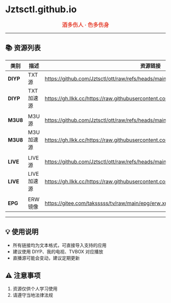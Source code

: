 # Jztsctl.github.io

<div align="center">
  <strong style="color:#e74c3c;font-size:1.2em;">酒多伤人 · 色多伤身</strong>
</div>

---

## 📚 资源列表

| 类别       | 描述         | 资源链接                  |
|------------|--------------|--------------------------|
| **DIYP**   | TXT源 | https://github.com/Jztsctl/ott/raw/refs/heads/main/diyp.txt         |
| **DIYP**   | TXT加速源 | https://gh.llkk.cc/https://raw.githubusercontent.com/Jztsctl/ott/refs/heads/main/diyp.txt         |
||||
| **M3U8**   | M3U源   | https://github.com/Jztsctl/ott/raw/refs/heads/main/list.txt         |
| **M3U8**   | M3U加速源   | https://gh.llkk.cc/https://raw.githubusercontent.com/Jztsctl/ott/refs/heads/main/list.txt         |
||||
| **LIVE**   | LIVE源       | https://github.com/Jztsctl/ott/raw/refs/heads/main/live.txt         |
| **LIVE**   | LIVE加速源       | https://gh.llkk.cc/https://raw.githubusercontent.com/Jztsctl/ott/refs/heads/main/live.txt         |
||||
| **EPG**    | ERW镜像     | https://gitee.com/taksssss/tv/raw/main/epg/erw.xml.gz        |

---

## 💡 使用说明
- 所有链接均为文本格式，可直接导入支持的应用
- 建议使用 DIYP、我的电视、TVBOX 对应播放
- 直播源可能会变动，建议定期更新

## ⚠️ 注意事项
1. 资源仅供个人学习使用
2. 请遵守当地法律法规

<div align="right" style="color:#888;font-size:0.9em;">
</div>
